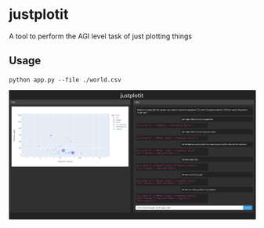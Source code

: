 # justplotit
A tool to perform the AGI level task of just plotting things


## Usage
```
python app.py --file ./world.csv
```
![alt text](justplotit.png)